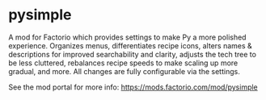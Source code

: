 # pysimple
A mod for Factorio which provides settings to make Py a more polished experience. Organizes menus, differentiates recipe icons, alters names & descriptions for improved searchability and clarity, adjusts the tech tree to be less cluttered, rebalances recipe speeds to make scaling up more gradual, and more. All changes are fully configurable via the settings.

See the mod portal for more info: https://mods.factorio.com/mod/pysimple
